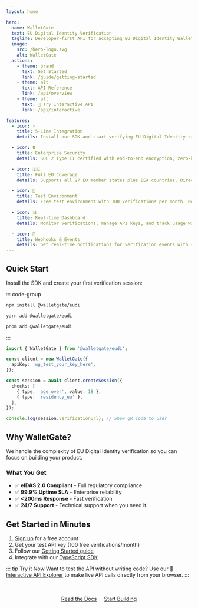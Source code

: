 ```yaml
---
layout: home

hero:
  name: WalletGate
  text: EU Digital Identity Verification
  tagline: Developer-first API for accepting EU Digital Identity Wallet credentials
  image:
    src: /hero-logo.svg
    alt: WalletGate
  actions:
    - theme: brand
      text: Get Started
      link: /guide/getting-started
    - theme: alt
      text: API Reference
      link: /api/overview
    - theme: alt
      text: 🔬 Try Interactive API
      link: /api/interactive

features:
  - icon: ⚡
    title: 5-Line Integration
    details: Install our SDK and start verifying EU Digital Identity credentials in minutes with just 5 lines of code.

  - icon: 🔒
    title: Enterprise Security
    details: SOC 2 Type II certified with end-to-end encryption, zero-knowledge architecture, and GDPR compliance by design.

  - icon: 🇪🇺
    title: Full EU Coverage
    details: Supports all 27 EU member states plus EEA countries. Direct integration with official EU LOTL infrastructure.

  - icon: 🎯
    title: Test Environment
    details: Free test environment with 100 verifications per month. No credit card required to get started.

  - icon: 📊
    title: Real-time Dashboard
    details: Monitor verifications, manage API keys, and track usage with our intuitive admin console.

  - icon: 🔔
    title: Webhooks & Events
    details: Get real-time notifications for verification events with secure HMAC-SHA256 signed webhooks.
---
```


## Quick Start

Install the SDK and create your first verification session:

::: code-group

```bash [npm]
npm install @walletgate/eudi
```

```bash [yarn]
yarn add @walletgate/eudi
```

```bash [pnpm]
pnpm add @walletgate/eudi
```

:::

```typescript
import { WalletGate } from '@walletgate/eudi';

const client = new WalletGate({
  apiKey: 'wg_test_your_key_here',
});

const session = await client.createSession({
  checks: [
    { type: 'age_over', value: 18 },
    { type: 'residency_eu' },
  ],
});

console.log(session.verificationUrl); // Show QR code to user
```

## Why WalletGate?

We handle the complexity of EU Digital Identity verification so you can focus on building your product.

### What You Get

- ✅ **eIDAS 2.0 Compliant** - Full regulatory compliance
- ✅ **99.9% Uptime SLA** - Enterprise reliability
- ✅ **<200ms Response** - Fast verification
- ✅ **24/7 Support** - Technical support when you need it

## Get Started in Minutes

1. [Sign up](https://walletgate.app/register) for a free account
2. Get your test API key (100 free verifications/month)
3. Follow our [Getting Started guide](/guide/getting-started)
4. Integrate with our [TypeScript SDK](/sdk/installation)

::: tip Try it Now
Want to test the API without writing code? Use our [🔬 Interactive API Explorer](/api/interactive) to make live API calls directly from your browser.
:::

<div style="margin-top: 3rem; text-align: center;">
  <a href="/guide/getting-started" class="vp-button" style="margin-right: 1rem;">Read the Docs</a>
  <a href="https://walletgate.app/register" class="vp-button alt">Start Building</a>
</div>
